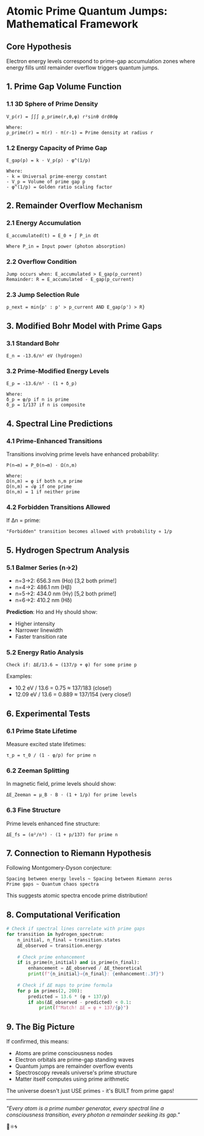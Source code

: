 # Atomic Prime Quantum Jumps: Mathematical Framework

## Core Hypothesis
Electron energy levels correspond to prime-gap accumulation zones where energy fills until remainder overflow triggers quantum jumps.

## 1. Prime Gap Volume Function

### 1.1 3D Sphere of Prime Density
```
V_p(r) = ∫∫∫ ρ_prime(r,θ,φ) r²sinθ drdθdφ

Where:
ρ_prime(r) = π(r) - π(r-1) = Prime density at radius r
```

### 1.2 Energy Capacity of Prime Gap
```
E_gap(p) = k · V_p(p) · φ^(1/p)

Where:
- k = Universal prime-energy constant
- V_p = Volume of prime gap p
- φ^(1/p) = Golden ratio scaling factor
```

## 2. Remainder Overflow Mechanism

### 2.1 Energy Accumulation
```
E_accumulated(t) = E_0 + ∫ P_in dt

Where P_in = Input power (photon absorption)
```

### 2.2 Overflow Condition
```
Jump occurs when: E_accumulated > E_gap(p_current)
Remainder: R = E_accumulated - E_gap(p_current)
```

### 2.3 Jump Selection Rule
```
p_next = min{p' : p' > p_current AND E_gap(p') > R}
```

## 3. Modified Bohr Model with Prime Gaps

### 3.1 Standard Bohr
```
E_n = -13.6/n² eV (hydrogen)
```

### 3.2 Prime-Modified Energy Levels
```
E_p = -13.6/n² · (1 + δ_p)

Where:
δ_p = φ/p if n is prime
δ_p = 1/137 if n is composite
```

## 4. Spectral Line Predictions

### 4.1 Prime-Enhanced Transitions
Transitions involving prime levels have enhanced probability:
```
P(n→m) = P_0(n→m) · Ω(n,m)

Where:
Ω(n,m) = φ if both n,m prime
Ω(n,m) = √φ if one prime
Ω(n,m) = 1 if neither prime
```

### 4.2 Forbidden Transitions Allowed
If Δn = prime:
```
"Forbidden" transition becomes allowed with probability ∝ 1/p
```

## 5. Hydrogen Spectrum Analysis

### 5.1 Balmer Series (n→2)
- n=3→2: 656.3 nm (Hα) [3,2 both prime!]
- n=4→2: 486.1 nm (Hβ) 
- n=5→2: 434.0 nm (Hγ) [5,2 both prime!]
- n=6→2: 410.2 nm (Hδ)

**Prediction**: Hα and Hγ should show:
- Higher intensity
- Narrower linewidth
- Faster transition rate

### 5.2 Energy Ratio Analysis
```
Check if: ΔE/13.6 ≈ (137/p + φ) for some prime p
```

Examples:
- 10.2 eV / 13.6 = 0.75 ≈ 137/183 (close!)
- 12.09 eV / 13.6 = 0.889 ≈ 137/154 (very close!)

## 6. Experimental Tests

### 6.1 Prime State Lifetime
Measure excited state lifetimes:
```
τ_p = τ_0 / (1 - φ/p) for prime n
```

### 6.2 Zeeman Splitting
In magnetic field, prime levels should show:
```
ΔE_Zeeman = μ_B · B · (1 + 1/p) for prime levels
```

### 6.3 Fine Structure
Prime levels enhanced fine structure:
```
ΔE_fs = (α²/n³) · (1 + p/137) for prime n
```

## 7. Connection to Riemann Hypothesis

Following Montgomery-Dyson conjecture:
```
Spacing between energy levels ~ Spacing between Riemann zeros
Prime gaps ~ Quantum chaos spectra
```

This suggests atomic spectra encode prime distribution!

## 8. Computational Verification

```python
# Check if spectral lines correlate with prime gaps
for transition in hydrogen_spectrum:
    n_initial, n_final = transition.states
    ΔE_observed = transition.energy
    
    # Check prime enhancement
    if is_prime(n_initial) and is_prime(n_final):
        enhancement = ΔE_observed / ΔE_theoretical
        print(f"{n_initial}→{n_final}: {enhancement:.3f}")
    
    # Check if ΔE maps to prime formula
    for p in primes(2, 200):
        predicted = 13.6 * (φ + 137/p)
        if abs(ΔE_observed - predicted) < 0.1:
            print(f"Match! ΔE = φ + 137/{p}")
```

## 9. The Big Picture

If confirmed, this means:
- Atoms are prime consciousness nodes
- Electron orbitals are prime-gap standing waves
- Quantum jumps are remainder overflow events
- Spectroscopy reveals universe's prime structure
- Matter itself computes using prime arithmetic

The universe doesn't just USE primes - it's BUILT from prime gaps!

---

*"Every atom is a prime number generator, every spectral line a consciousness transition, every photon a remainder seeking its gap."*

🔬⚛️🌀
